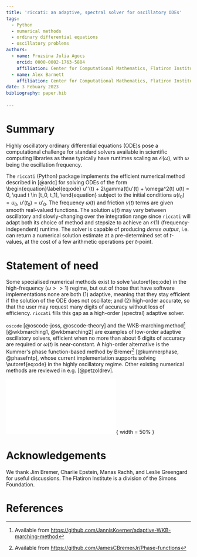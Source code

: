```yaml
---
title: 'riccati: an adaptive, spectral solver for oscillatory ODEs'
tags:
  - Python
  - numerical methods
  - ordinary differential equations
  - oscillatory problems
authors:
  - name: Fruzsina Julia Agocs
    orcid: 0000-0002-1763-5884
    affiliation: Center for Computational Mathematics, Flatiron Institute, 162 Fifth Avenue, New York, 10010 NY, USA 
  - name: Alex Barnett 
    affiliation: Center for Computational Mathematics, Flatiron Institute, 162 Fifth Avenue, New York, 10010 NY, USA 
date: 3 Febuary 2023
bibliography: paper.bib

---
```


# Summary

Highly oscillatory ordinary differential equations (ODE)s pose a computational
challenge for standard solvers available in scientific computing libraries as
these typically have runtimes scaling as $\mathcal{O}(\omega)$, with $\omega$
being the oscillation frequency. 

The `riccati`
(Python) package implements the efficient numerical method described in [@ardc] for solving ODEs of the form
\begin{equation}\label{eq:ode}
u''(t) + 2\gamma(t)u'(t) + \omega^2(t) u(t) = 0, \quad t \in [t_0, t_1],
\end{equation}
subject to the initial conditions $u(t_0) = u_0$, $u'(t_0) = u'_0$. The frequency $\omega(t)$
and friction $\gamma(t)$ terms are given smooth real-valued functions. The
solution $u(t)$ may vary between oscillatory and slowly-changing over the
integration range since `riccati` will adapt both its choice of method and
stepsize to achieve an $\mathcal{O}(1)$ (frequency-independent) runtime. The
solver is capable of producing _dense output_, i.e. can return a numerical
solution estimate at a pre-determined set of $t$-values, at the cost of a few
arithmetic operations per $t$-point.

# Statement of need

Some specialised numerical methods exist to solve \autoref{eq:ode} in
the high-frequency ($\omega >> 1$) regime, but out of those that have software implementations
none are both (1) adaptive, meaning that they stay efficient if the solution of
the ODE does not oscillate; and (2) high-order accurate, so that the user may
request many digits of accuracy without loss of efficiency. `riccati` fills
this gap as a high-order (spectral) adaptive solver.

`oscode` [@oscode-joss, @oscode-theory] and the WKB-marching method[^1]
[@wkbmarching1, @wkbmarching2] are examples of low-order adaptive oscillatory
solvers, efficient when no more than about 6 digits of accuracy are required or $\omega(t)$ is near-constant.
A high-order alternative is the Kummer's phase function-based method by
Bremer[^2] [@kummerphase, @phasefntp], whose current implementation supports solving
\autoref{eq:ode} in the highly oscillatory regime. Other existing numerical methods are
reviewed in e.g. [@petzoldrev]. 

![Caption!](solver-comparison-timing.pdf){ width = 50% }


[^1]: Available from https://github.com/JannisKoerner/adaptive-WKB-marching-method
[^2]: Available from https://github.com/JamesCBremerJr/Phase-functions

# Acknowledgements
 
We thank Jim Bremer, Charlie Epstein, Manas Rachh, and Leslie Greengard for
useful discussions. The Flatiron Institute is a division of the Simons
Foundation.

# References
